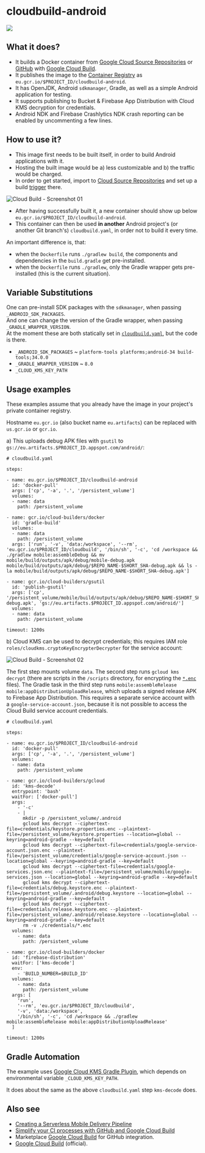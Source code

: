 # cloudbuild-android
<img src="https://storage.googleapis.com/cloudbuild-badges/cloudbuild-android-master.svg"/>

## What it does?

- It builds a Docker container from [Google Cloud Source Repositories](https://cloud.google.com/source-repositories) or [GitHub](https://github.com/marketplace/google-cloud-build) with [Google Cloud Build](https://cloud.google.com/source-repositories/docs/integrating-with-cloud-build).
- It publishes the image to the [Container Registry](https://console.cloud.google.com/gcr/images)  as `eu.gcr.io/$PROJECT_ID/cloudbuild-android`.
- It has OpenJDK, Android `sdkmanager`, Gradle, as well as a simple Android application for testing.
- It supports publishing to Bucket & Firebase App Distribution with Cloud KMS decryption for credentials.
- Android NDK and Firebase Crashlytics NDK crash reporting can be enabled by uncommenting a few lines.

## How to use it?

 - This image first needs to be built itself, in order to build Android applications with it.
 - Hosting the built image would be a) less customizable and b) the traffic would be charged.
 - In order to get started, import to [Cloud Source Repositories](https://source.cloud.google.com/repo/new) and set up a build [trigger](https://console.cloud.google.com/cloud-build/triggers) there.
 
  ![Cloud Build - Screenshot 01](https://raw.githubusercontent.com/syslogic/cloudbuild-android-builder/master/screenshots/screenshot_01.png)
 
 - After having successfully built it, a new container should show up below `eu.gcr.io/$PROJECT_ID/cloudbuild-android`.
 - This container can then be used <b>in another</b> Android project's (or another Git branch's) `cloudbuild.yaml`, in order not to build it every time.
 
 An important difference is, that:
 
 - when the `Dockerfile` runs `./gradlew build`, the components and dependencies in the `build.gradle` get pre-installed.
 - when the `Dockerfile` runs `./gradlew`, only the Gradle wrapper gets pre-installed (this is the current situation).

## Variable Substitutions

One can pre-install SDK packages with the `sdkmanager`, when passing `_ANDROID_SDK_PACKAGES`.<br/>
And one can change the version of the Gradle wrapper, when passing `_GRADLE_WRAPPER_VERSION`.<br/>
At the moment these are both statically set in [`cloudbuild.yaml`](https://github.com/syslogic/cloudbuild-android/blob/master/cloudbuild.yaml), but the code is there.

 - `_ANDROID_SDK_PACKAGES` ~ `platform-tools platforms;android-34 build-tools;34.0.0`
 - `_GRADLE_WRAPPER_VERSION` ~ `8.0`
 - `_CLOUD_KMS_KEY_PATH`
## Usage examples

These examples assume that you already have the image in your project's private container registry.

Hostname `eu.gcr.io` (also bucket name `eu.artifacts`) can be replaced with `us.gcr.io` or `gcr.io`.

a) This uploads debug APK files with `gsutil` to `gs://eu.artifacts.$PROJECT_ID.appspot.com/android/`:

````
# cloudbuild.yaml

steps:

- name: eu.gcr.io/$PROJECT_ID/cloudbuild-android
  id: 'docker-pull'
  args: ['cp', '-a', '.', '/persistent_volume']
  volumes:
  - name: data
    path: /persistent_volume

- name: gcr.io/cloud-builders/docker
  id: 'gradle-build'
  volumes:
  - name: data
    path: /persistent_volume
  args: ['run', '-v', 'data:/workspace', '--rm', 'eu.gcr.io/$PROJECT_ID/cloudbuild', '/bin/sh', '-c', 'cd /workspace && ./gradlew mobile:assembleDebug && mv mobile/build/outputs/apk/debug/mobile-debug.apk mobile/build/outputs/apk/debug/$REPO_NAME-$SHORT_SHA-debug.apk && ls -la mobile/build/outputs/apk/debug/$REPO_NAME-$SHORT_SHA-debug.apk']

- name: gcr.io/cloud-builders/gsutil
  id: 'publish-gsutil'
  args: ['cp', '/persistent_volume/mobile/build/outputs/apk/debug/$REPO_NAME-$SHORT_SHA-debug.apk', 'gs://eu.artifacts.$PROJECT_ID.appspot.com/android/']
  volumes:
  - name: data
    path: /persistent_volume

timeout: 1200s
````
b) Cloud KMS can be used to decrypt credentials; this requires IAM role `roles/cloudkms.cryptoKeyEncrypterDecrypter` for the service account:

 ![Cloud Build - Screenshot 02](https://github.com/syslogic/cloudbuild-android/raw/master/screenshots/screenshot_02.png)

The first step mounts volume `data`. The second step runs `gcloud kms decrypt` (there are scripts in the `/scripts` directory, for encrypting the [`*.enc`](https://github.com/syslogic/cloudbuild-android/tree/master/credentials) files). The Gradle task in the third step runs `mobile:assembleRelease mobile:appDistributionUploadRelease`, which uploads a signed release APK to Firebase App Distribution. This requires a separate service account with a `google-service-account.json`, because it is not possible to access the Cloud Build service account credentials.
````
# cloudbuild.yaml

steps:

- name: eu.gcr.io/$PROJECT_ID/cloudbuild-android
  id: 'docker-pull'
  args: ['cp', '-a', '.', '/persistent_volume']
  volumes:
  - name: data
    path: /persistent_volume

- name: gcr.io/cloud-builders/gcloud
  id: 'kms-decode'
  entrypoint: 'bash'
  waitFor: ['docker-pull']
  args:
    - '-c'
    - |
      mkdir -p /persistent_volume/.android
      gcloud kms decrypt --ciphertext-file=credentials/keystore.properties.enc --plaintext-file=/persistent_volume/keystore.properties --location=global --keyring=android-gradle --key=default
      gcloud kms decrypt --ciphertext-file=credentials/google-service-account.json.enc --plaintext-file=/persistent_volume/credentials/google-service-account.json --location=global --keyring=android-gradle --key=default
      gcloud kms decrypt --ciphertext-file=credentials/google-services.json.enc --plaintext-file=/persistent_volume/mobile/google-services.json --location=global --keyring=android-gradle --key=default
      gcloud kms decrypt --ciphertext-file=credentials/debug.keystore.enc --plaintext-file=/persistent_volume/.android/debug.keystore --location=global --keyring=android-gradle --key=default
      gcloud kms decrypt --ciphertext-file=credentials/release.keystore.enc --plaintext-file=/persistent_volume/.android/release.keystore --location=global --keyring=android-gradle --key=default
      rm -v ./credentials/*.enc
  volumes:
    - name: data
      path: /persistent_volume

- name: gcr.io/cloud-builders/docker
  id: 'firebase-distribution'
  waitFor: ['kms-decode']
  env:
    - 'BUILD_NUMBER=$BUILD_ID'
  volumes:
    - name: data
      path: /persistent_volume
  args: [
    'run',
    '--rm', 'eu.gcr.io/$PROJECT_ID/cloudbuild',
    '-v', 'data:/workspace',
    '/bin/sh', '-c', 'cd /workspace && ./gradlew mobile:assembleRelease mobile:appDistributionUploadRelease'
  ]

timeout: 1200s
````
## Gradle Automation

The example uses [Google Cloud KMS Gradle Plugin](https://github.com/syslogic/google-cloud-kms-gradle-plugin), which depends on environmental variable `_CLOUD_KMS_KEY_PATH`.

It does about the same as the above `cloudbuild.yaml` step `kms-decode` does.

## Also see
 - [Creating a Serverless Mobile Delivery Pipeline](https://cloud.google.com/architecture/creating-serverless-mobile-delivery-pipeline)
 - [Simplify your CI processes with GitHub and Google Cloud Build](https://github.blog/2018-07-26-simplify-your-ci-process/)
 - Marketplace [Google Cloud Build](https://github.com/marketplace/google-cloud-build) for GitHub integration.
 - [Google Cloud Build](https://github.com/GoogleCloudBuild) (official).
 
